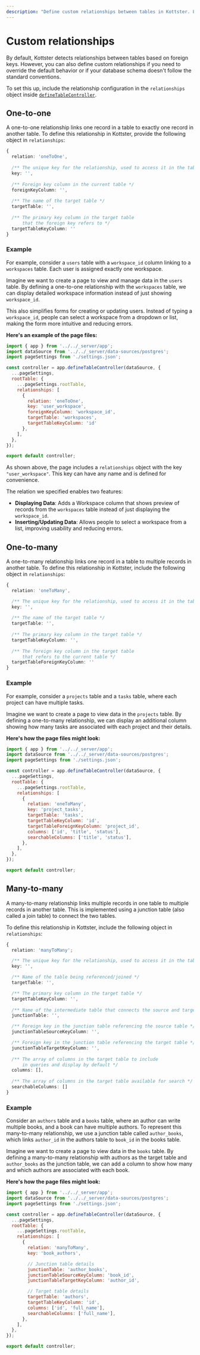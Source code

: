 ```yaml
---
description: "Define custom relationships between tables in Kottster. Learn how to set up one-to-one, one-to-many, and many-to-many relationships."
---
```


# Custom relationships

By default, Kottster detects relationships between tables based on foreign keys. However, you can also define custom relationships if you need to override the default behavior or if your database schema doesn't follow the standard conventions.

To set this up, include the relationship configuration in the `relationships` object inside [`defineTableController`](../../table/introduction.md).

## One-to-one

A one-to-one relationship links one record in a table to exactly one record in another table. To define this relationship in Kottster, provide the following object in `relationships`:

```typescript
{ 
  relation: 'oneToOne',
  
  /** The unique key for the relationship, used to access it in the table configuration */
  key: '',
  
  /** Foreign key column in the current table */   
  foreignKeyColumn: '',
  
  /** The name of the target table */      
  targetTable: '',
  
  /** The primary key column in the target table 
      that the foreign key refers to */ 
  targetTableKeyColumn: ''
}
```

### Example

For example, consider a `users` table with a `workspace_id` column linking to a `workspaces` table. Each user is assigned exactly one workspace.

Imagine we want to create a page to view and manage data in the `users` table. By defining a one-to-one relationship with the `workspaces` table, we can display detailed workspace information instead of just showing `workspace_id`.

This also simplifies forms for creating or updating users. Instead of typing a `workspace_id`, people can select a workspace from a dropdown or list, making the form more intuitive and reducing errors.

**Here's an example of the page files:**

```js [app/pages/users/api.server.js]
import { app } from '../../_server/app';
import dataSource from '../../_server/data-sources/postgres';
import pageSettings from './settings.json';

const controller = app.defineTableController(dataSource, {
  ...pageSettings,
  rootTable: {
    ...pageSettings.rootTable,
    relationships: [
      {
        relation: 'oneToOne',
        key: 'user_workspace',
        foreignKeyColumn: 'workspace_id',    
        targetTable: 'workspaces',
        targetTableKeyColumn: 'id'
      },
    ],
  },
});

export default controller;
```

As shown above, the page includes a `relationships` object with the key `"user_workspace"`. This key can have any name and is defined for convenience. 

The relation we specified enables two features:

- **Displaying Data**: Adds a Workspace column that shows preview of records from the `workspaces` table instead of just displaying the `workspace_id`.
- **Inserting/Updating Data**: Allows people to select a workspace from a list, improving usability and reducing errors.

## One-to-many

A one-to-many relationship links one record in a table to multiple records in another table. To define this relationship in Kottster, include the following object in `relationships`:

```typescript
{
  relation: 'oneToMany',

  /** The unique key for the relationship, used to access it in the table configuration */
  key: '',
    
  /** The name of the target table */
  targetTable: '',
    
  /** The primary key column in the target table */ 
  targetTableKeyColumn: '',
    
  /** The foreign key column in the target table 
      that refers to the current table */ 
  targetTableForeignKeyColumn: ''
}
```

### Example

For example, consider a `projects` table and a `tasks` table, where each project can have multiple tasks.

Imagine we want to create a page to view data in the `projects` table. By defining a one-to-many relationship, we can display an additional column showing how many tasks are associated with each project and their details.

**Here's how the page files might look:**

```js [app/pages/projects/api.server.js]
import { app } from '../../_server/app';
import dataSource from '../../_server/data-sources/postgres';
import pageSettings from './settings.json';

const controller = app.defineTableController(dataSource, {
  ...pageSettings,
  rootTable: {
    ...pageSettings.rootTable,
    relationships: [
      {
        relation: 'oneToMany',
        key: 'project_tasks',
        targetTable: 'tasks',
        targetTableKeyColumn: 'id',
        targetTableForeignKeyColumn: 'project_id',
        columns: ['id', 'title', 'status'],
        searchableColumns: ['title', 'status'],
      },
    ],
  },
});

export default controller;
```

## Many-to-many

A many-to-many relationship links multiple records in one table to multiple records in another table. This is implemented using a junction table (also called a join table) to connect the two tables.

To define this relationship in Kottster, include the following object in `relationships`:

```typescript
{
  relation: 'manyToMany';

  /** The unique key for the relationship, used to access it in the table configuration */
  key: '',

  /** Name of the table being referenced/joined */
  targetTable: '',

  /** The primary key column in the target table */
  targetTableKeyColumn: '',
  
  /** Name of the intermediate table that connects the source and target tables */
  junctionTable: '',

  /** Foreign key in the junction table referencing the source table */
  junctionTableSourceKeyColumn: '',

  /** Foreign key in the junction table referencing the target table */
  junctionTableTargetKeyColumn: '',
  
  /** The array of columns in the target table to include 
      in queries and display by default */ 
  columns: [],
  
  /** The array of columns in the target table available for search */ 
  searchableColumns: []
}
```

### Example

Consider an `authors` table and a `books` table, where an author can write multiple books, and a book can have multiple authors. To represent this many-to-many relationship, we use a junction table called `author_books`, which links `author_id` in the authors table to `book_id` in the books table.

Imagine we want to create a page to view data in the `books` table. By defining a many-to-many relationship with authors as the target table and `author_books` as the junction table, we can add a column to show how many and which authors are associated with each book.

**Here's how the page files might look:**

```js [app/pages/books/api.server.js]
import { app } from '../../_server/app';
import dataSource from '../../_server/data-sources/postgres';
import pageSettings from './settings.json';

const controller = app.defineTableController(dataSource, {
  ...pageSettings,
  rootTable: {
    ...pageSettings.rootTable,
    relationships: [
      {
        relation: 'manyToMany',
        key: 'book_authors',

        // Junction table details
        junctionTable: 'author_books',
        junctionTableSourceKeyColumn: 'book_id',
        junctionTableTargetKeyColumn: 'author_id',

        // Target table details
        targetTable: 'authors',
        targetTableKeyColumn: 'id',
        columns: ['id', 'full_name'],
        searchableColumns: ['full_name'],
      },
    ],
  },
});

export default controller;
```

